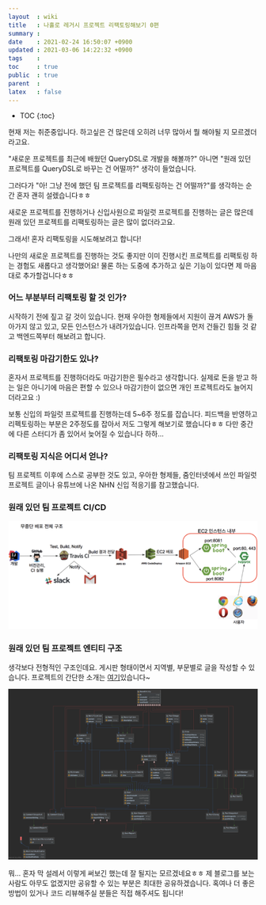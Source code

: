 ```yaml
---
layout  : wiki
title   : 나홀로 레거시 프로젝트 리팩토링해보기 0편
summary : 
date    : 2021-02-24 16:50:07 +0900
updated : 2021-03-06 14:22:32 +0900
tags    : 
toc     : true
public  : true
parent  : 
latex   : false
---
```

* TOC
{:toc}

현재 저는 취준중입니다. 하고싶은 건 많은데 오히려 너무 많아서 뭘 해야될 지 모르겠더라고요.

"새로운 프로젝트를 최근에 배웠던 QueryDSL로 개발을 해볼까?" 아니면 "원래 있던 프로젝트를 QueryDSL로 바꾸는 건 어떨까?" 생각이 들었습니다.

그러다가 "아! 그냥 전에 했던 팀 프로젝트를 리팩토링하는 건 어떨까?"를 생각하는 순간 혼자 괜히 설렜습니다ㅎㅎ

새로운 프로젝트를 진행하거나 신입사원으로 파일럿 프로젝트를 진행하는 글은 많은데 원래 있던 프로젝트를 리팩토링하는 글은 많이 없더라고요.

그래서! 혼자 리팩토링을 시도해보려고 합니다!

나만의 새로운 프로젝트를 진행하는 것도 좋지만 이미 진행시킨 프로젝트를 리팩토링 하는 경험도 새롭다고 생각했어요! 물론 하는 도중에 추가하고 싶은 기능이 있다면 제 마음대로 추가할겁니다ㅎㅎ

### 어느 부분부터 리팩토링 할 것 인가?

시작하기 전에 짚고 갈 것이 있습니다. 현재 우아한 형제들에서 지원이 끊겨 AWS가 돌아가지 않고 있고, 모든 인스턴스가 내려가있습니다. 인프라쪽을 먼저 건들긴 힘들 것 같고 백엔드쪽부터 해보려고 합니다.

### 리팩토링 마감기한도 있나?

혼자서 프로젝트를 진행하더라도 마감기한은 필수라고 생각합니다. 실제로 돈을 받고 하는 일은 아니기에 마음은 편할 수 있으나 마감기한이 없으면 개인 프로젝트라도 늘어지더라고요 :)

보통 신입의 파일럿 프로젝트를 진행하는데 5~6주 정도를 잡습니다. 피드백을 반영하고 리펙토링하는 부분은 2주정도를 잡아서 저도 그렇게 해보기로 했습니다ㅎㅎ 다만 중간에 다른 스터디가 좀 있어서 늦어질 수 있습니다 하하...

### 리팩토링 지식은 어디서 얻나?

팀 프로젝트 이후에 스스로 공부한 것도 있고, 우아한 형제들, 줌인터넷에서 쓰인 파일럿 프로젝트 글이나 유튜브에 나온 NHN 신입 적응기를 참고했습니다.

### 원래 있던 팀 프로젝트 CI/CD


<img src="/wiki-img/legacy_project_refactoring/originteamcicd.png" alt="originteamcicd"/>

### 원래 있던 팀 프로젝트 엔티티 구조

생각보다 전형적인 구조인데요. 게시판 형태이면서 지역별, 부문별로 글을 작성할 수 있습니다. 프로젝트의 간단한 소개는 [여기](https://github.com/woowacourse-teams/2020-legeno-around-here)있습니다~

<img src="/wiki-img/legacy_project_refactoring/originteamentity.png" alt="originteamentity"/>


뭐... 혼자 막 설레서 이렇게 써보긴 했는데 잘 될지는 모르겠네요ㅎㅎ 제 블로그를 보는 사람도 아무도 없겠지만 공유할 수 있는 부분은 최대한 공유하겠습니다. 혹여나 더 좋은 방법이 있거나 코드 리뷰해주실 분들은 직접 해주셔도 됩니다!
